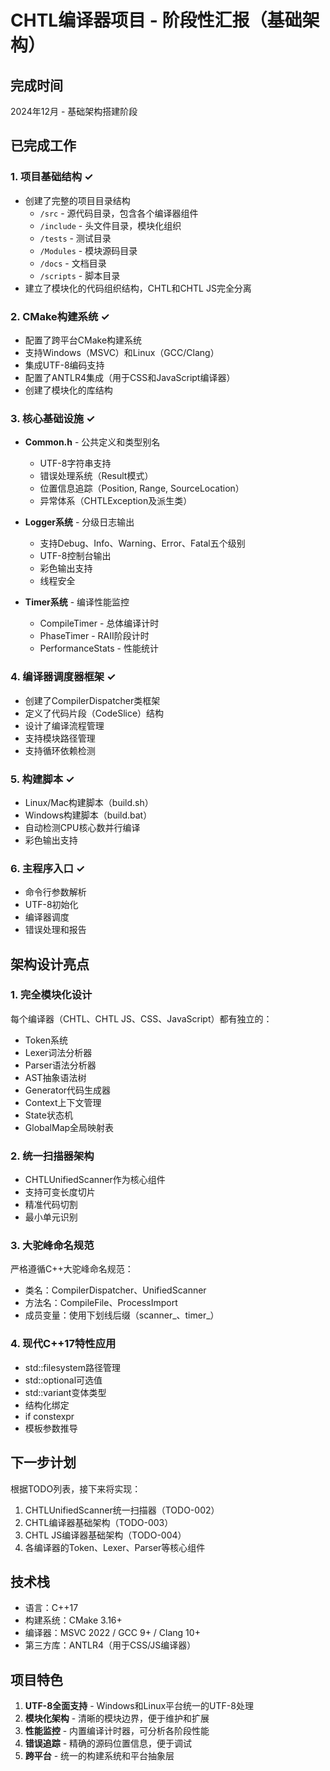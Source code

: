 # CHTL编译器项目 - 阶段性汇报（基础架构）

## 完成时间
2024年12月 - 基础架构搭建阶段

## 已完成工作

### 1. 项目基础结构 ✓
- 创建了完整的项目目录结构
  - `/src` - 源代码目录，包含各个编译器组件
  - `/include` - 头文件目录，模块化组织
  - `/tests` - 测试目录
  - `/Modules` - 模块源码目录
  - `/docs` - 文档目录
  - `/scripts` - 脚本目录
- 建立了模块化的代码组织结构，CHTL和CHTL JS完全分离

### 2. CMake构建系统 ✓
- 配置了跨平台CMake构建系统
- 支持Windows（MSVC）和Linux（GCC/Clang）
- 集成UTF-8编码支持
- 配置了ANTLR4集成（用于CSS和JavaScript编译器）
- 创建了模块化的库结构

### 3. 核心基础设施 ✓
- **Common.h** - 公共定义和类型别名
  - UTF-8字符串支持
  - 错误处理系统（Result<T>模式）
  - 位置信息追踪（Position, Range, SourceLocation）
  - 异常体系（CHTLException及派生类）
  
- **Logger系统** - 分级日志输出
  - 支持Debug、Info、Warning、Error、Fatal五个级别
  - UTF-8控制台输出
  - 彩色输出支持
  - 线程安全
  
- **Timer系统** - 编译性能监控
  - CompileTimer - 总体编译计时
  - PhaseTimer - RAII阶段计时
  - PerformanceStats - 性能统计

### 4. 编译器调度器框架 ✓
- 创建了CompilerDispatcher类框架
- 定义了代码片段（CodeSlice）结构
- 设计了编译流程管理
- 支持模块路径管理
- 支持循环依赖检测

### 5. 构建脚本 ✓
- Linux/Mac构建脚本（build.sh）
- Windows构建脚本（build.bat）
- 自动检测CPU核心数并行编译
- 彩色输出支持

### 6. 主程序入口 ✓
- 命令行参数解析
- UTF-8初始化
- 编译器调度
- 错误处理和报告

## 架构设计亮点

### 1. 完全模块化设计
每个编译器（CHTL、CHTL JS、CSS、JavaScript）都有独立的：
- Token系统
- Lexer词法分析器
- Parser语法分析器
- AST抽象语法树
- Generator代码生成器
- Context上下文管理
- State状态机
- GlobalMap全局映射表

### 2. 统一扫描器架构
- CHTLUnifiedScanner作为核心组件
- 支持可变长度切片
- 精准代码切割
- 最小单元识别

### 3. 大驼峰命名规范
严格遵循C++大驼峰命名规范：
- 类名：CompilerDispatcher、UnifiedScanner
- 方法名：CompileFile、ProcessImport
- 成员变量：使用下划线后缀（scanner_、timer_）

### 4. 现代C++17特性应用
- std::filesystem路径管理
- std::optional可选值
- std::variant变体类型
- 结构化绑定
- if constexpr
- 模板参数推导

## 下一步计划

根据TODO列表，接下来将实现：
1. CHTLUnifiedScanner统一扫描器（TODO-002）
2. CHTL编译器基础架构（TODO-003）
3. CHTL JS编译器基础架构（TODO-004）
4. 各编译器的Token、Lexer、Parser等核心组件

## 技术栈
- 语言：C++17
- 构建系统：CMake 3.16+
- 编译器：MSVC 2022 / GCC 9+ / Clang 10+
- 第三方库：ANTLR4（用于CSS/JS编译器）

## 项目特色
1. **UTF-8全面支持** - Windows和Linux平台统一的UTF-8处理
2. **模块化架构** - 清晰的模块边界，便于维护和扩展
3. **性能监控** - 内置编译计时器，可分析各阶段性能
4. **错误追踪** - 精确的源码位置信息，便于调试
5. **跨平台** - 统一的构建系统和平台抽象层